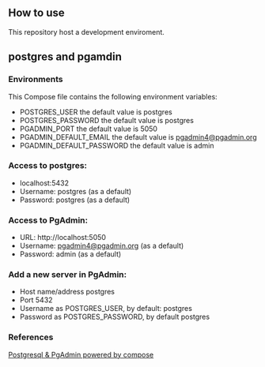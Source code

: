 ## How to use

This repository host a development enviroment.

## postgres and pgamdin

### Environments
This Compose file contains the following environment variables:

- POSTGRES_USER the default value is postgres
- POSTGRES_PASSWORD the default value is postgres
- PGADMIN_PORT the default value is 5050
- PGADMIN_DEFAULT_EMAIL the default value is pgadmin4@pgadmin.org
- PGADMIN_DEFAULT_PASSWORD the default value is admin

### Access to postgres:
- localhost:5432
- Username: postgres (as a default)
- Password: postgres (as a default)

### Access to PgAdmin:
- URL: http://localhost:5050
- Username: pgadmin4@pgadmin.org (as a default)
- Password: admin (as a default)

### Add a new server in PgAdmin:
- Host name/address postgres
- Port 5432
- Username as POSTGRES_USER, by default: postgres
- Password as POSTGRES_PASSWORD, by default postgres

### References
[Postgresql & PgAdmin powered by compose](https://github.com/khezen/compose-postgres)
